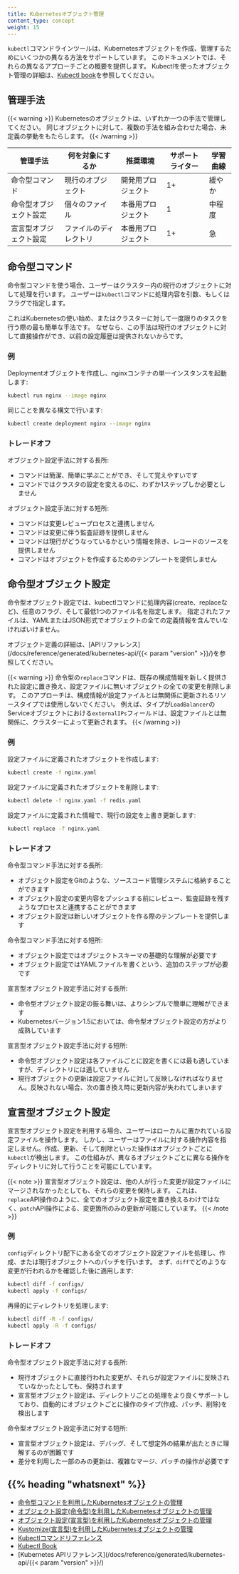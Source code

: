 ```yaml
---
title: Kubernetesオブジェクト管理
content_type: concept
weight: 15
---
```


<!-- overview -->
`kubectl`コマンドラインツールは、Kubernetesオブジェクトを作成、管理するためにいくつかの異なる方法をサポートしています。
このドキュメントでは、それらの異なるアプローチごとの概要を提供します。
Kubectlを使ったオブジェクト管理の詳細は、[Kubectl book](https://kubectl.docs.kubernetes.io)を参照してください。


<!-- body -->

## 管理手法

{{< warning >}}
Kubernetesのオブジェクトは、いずれか一つの手法で管理してください。
同じオブジェクトに対して、複数の手法を組み合わせた場合、未定義の挙動をもたらします。
{{< /warning >}}

| 管理手法                         | 何を対象にするか       | 推奨環境           | サポートライター     | 学習曲線       |
|----------------------------------|------------------------|--------------------|----------------------|----------------|
| 命令型コマンド                   | 現行のオブジェクト     | 開発用プロジェクト | 1+                   | 緩やか         |
| 命令型オブジェクト設定           | 個々のファイル         | 本番用プロジェクト | 1                    | 中程度         |
| 宣言型オブジェクト設定           | ファイルのディレクトリ | 本番用プロジェクト | 1+                   | 急             |

## 命令型コマンド

命令型コマンドを使う場合、ユーザーはクラスター内の現行のオブジェクトに対して処理を行います。
ユーザーは`kubectl`コマンドに処理内容を引数、もしくはフラグで指定します。

これはKubernetesの使い始め、またはクラスターに対して一度限りのタスクを行う際の最も簡単な手法です。
なぜなら、この手法は現行のオブジェクトに対して直接操作ができ、以前の設定履歴は提供されないからです。

### 例

Deploymentオブジェクトを作成し、nginxコンテナの単一インスタンスを起動します:

```sh
kubectl run nginx --image nginx
```

同じことを異なる構文で行います:

```sh
kubectl create deployment nginx --image nginx
```

### トレードオフ

オブジェクト設定手法に対する長所:

- コマンドは簡潔、簡単に学ぶことができ、そして覚えやすいです
- コマンドではクラスタの設定を変えるのに、わずか1ステップしか必要としません

オブジェクト設定手法に対する短所:

- コマンドは変更レビュープロセスと連携しません
- コマンドは変更に伴う監査証跡を提供しません
- コマンドは現行がどうなっているかという情報を除き、レコードのソースを提供しません
- コマンドはオブジェクトを作成するためのテンプレートを提供しません

## 命令型オブジェクト設定

命令型オブジェクト設定では、kubectlコマンドに処理内容(create、replaceなど)、任意のフラグ、そして最低1つのファイル名を指定します。
指定されたファイルは、YAMLまたはJSON形式でオブジェクトの全ての定義情報を含んでいなければいけません。

オブジェクト定義の詳細は、[APIリファレンス](/docs/reference/generated/kubernetes-api/{{< param "version" >}}/)を参照してください。

{{< warning >}}
命令型の`replace`コマンドは、既存の構成情報を新しく提供された設定に置き換え、設定ファイルに無いオブジェクトの全ての変更を削除します。
このアプローチは、構成情報が設定ファイルとは無関係に更新されるリソースタイプでは使用しないでください。
例えば、タイプが`LoadBalancer`のServiceオブジェクトにおける`externalIPs`フィールドは、設定ファイルとは無関係に、クラスターによって更新されます。
{{< /warning >}}

### 例

設定ファイルに定義されたオブジェクトを作成します:

```sh
kubectl create -f nginx.yaml
```

設定ファイルに定義されたオブジェクトを削除します:

```sh
kubectl delete -f nginx.yaml -f redis.yaml
```

設定ファイルに定義された情報で、現行の設定を上書き更新します:

```sh
kubectl replace -f nginx.yaml
```

### トレードオフ

命令型コマンド手法に対する長所:

- オブジェクト設定をGitのような、ソースコード管理システムに格納することができます
- オブジェクト設定の変更内容をプッシュする前にレビュー、監査証跡を残すようなプロセスと連携することができます
- オブジェクト設定は新しいオブジェクトを作る際のテンプレートを提供します

命令型コマンド手法に対する短所:

- オブジェクト設定ではオブジェクトスキーマの基礎的な理解が必要です
- オブジェクト設定ではYAMLファイルを書くという、追加のステップが必要です

宣言型オブジェクト設定手法に対する長所:

- 命令型オブジェクト設定の振る舞いは、よりシンプルで簡単に理解ができます
- Kubernetesバージョン1.5においては、命令型オブジェクト設定の方がより成熟しています

宣言型オブジェクト設定手法に対する短所:

- 命令型オブジェクト設定は各ファイルごとに設定を書くには最も適していますが、ディレクトリには適していません
- 現行オブジェクトの更新は設定ファイルに対して反映しなければなりません。反映されない場合、次の置き換え時に更新内容が失われてしまいます

## 宣言型オブジェクト設定

宣言型オブジェクト設定を利用する場合、ユーザーはローカルに置かれている設定ファイルを操作します。
しかし、ユーザーはファイルに対する操作内容を指定しません。作成、更新、そして削除といった操作はオブジェクトごとに`kubectl`が検出します。
この仕組みが、異なるオブジェクトごとに異なる操作をディレクトリに対して行うことを可能にしています。

{{< note >}}
宣言型オブジェクト設定は、他の人が行った変更が設定ファイルにマージされなかったとしても、それらの変更を保持します。
これは、`replace`API操作のように、全てのオブジェクト設定を置き換えるわけではなく、`patch`API操作による、変更箇所のみの更新が可能にしています。
{{< /note >}}

### 例

`config`ディレクトリ配下にある全てのオブジェクト設定ファイルを処理し、作成、または現行オブジェクトへのパッチを行います。
まず、`diff`でどのような変更が行われるかを確認した後に適用します:

```sh
kubectl diff -f configs/
kubectl apply -f configs/
```

再帰的にディレクトリを処理します:

```sh
kubectl diff -R -f configs/
kubectl apply -R -f configs/
```

### トレードオフ

命令型オブジェクト設定手法に対する長所:

- 現行オブジェクトに直接行われた変更が、それらが設定ファイルに反映されていなかったとしても、保持されます
- 宣言型オブジェクト設定は、ディレクトリごとの処理をより良くサポートしており、自動的にオブジェクトごとに操作のタイプ(作成、パッチ、削除)を検出します

命令型オブジェクト設定手法に対する短所:

- 宣言型オブジェクト設定は、デバッグ、そして想定外の結果が出たときに理解するのが困難です
- 差分を利用した一部のみの更新は、複雑なマージ、パッチの操作が必要です



## {{% heading "whatsnext" %}}


- [命令型コマンドを利用したKubernetesオブジェクトの管理](/docs/tasks/manage-kubernetes-objects/imperative-command/)
- [オブジェクト設定(命令型)を利用したKubernetesオブジェクトの管理](/docs/tasks/manage-kubernetes-objects/imperative-config/)
- [オブジェクト設定(宣言型)を利用したKubernetesオブジェクトの管理](/docs/tasks/manage-kubernetes-objects/declarative-config/)
- [Kustomize(宣言型)を利用したKubernetesオブジェクトの管理](/docs/tasks/manage-kubernetes-objects/kustomization/)
- [Kubectlコマンドリファレンス](/docs/reference/generated/kubectl/kubectl-commands/)
- [Kubectl Book](https://kubectl.docs.kubernetes.io)
- [Kubernetes APIリファレンス](/docs/reference/generated/kubernetes-api/{{< param "version" >}}/)


